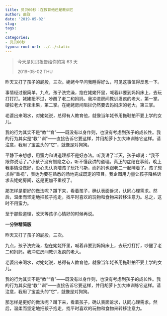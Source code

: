 ```yaml
---
title: 贝贝60秒：在教育他还是教训它
author: 曲政
date: '2019-05-02'
slug: 
tags:
- 
categories:
- 贝贝60秒
typora-root-url: ../../static
---
```


>   今天是贝贝报告给你的第 63 天
>
>   2019-05-02 THU

昨天又打了孩子的屁股，三次。姥姥今早问我睡得好么，可见这事值得反思一下。

事情经过很简单。九点，孩子洗完澡，抱在姥姥怀里，喊着非要到妈妈床上，去玩打打打。姥姥扭不过，吵醒了老二和妈妈。我冲进房间教训发疯的老大，第一掌。硬拉老大下床未果，第二掌。在姥姥房间阻拦仍然要去妈妈床的老大，第三掌。

老婆出来喝水，对姥姥说，总得有人教育他，就像当年姥爷用拖鞋拍不要上学的女儿。

我的行为其实不是“教”“育”——既没有以身作则，也没有考虑到孩子的成长性。我的行为其实是“教”“训”——直接告诉它要这样，并用胡萝卜加大棒训练它这样。请注意，我用了宝盖头的“它”，就像是对狗狗。

平静下来想想，用蛮力和讲道理都不是好办法。听我讲了半天，孩子却说：“我不跟你说话了。”小孩子没有恻隐之心，听不懂我讲的道理。真正的症结在事前。晚上我事情没做好，没心思认真陪孩子玩托马斯，而妈妈也跟老二一起睡着了。孩子想求得“重视”，表达为要在熟悉的场地完成既定的项目。我企图用力量让孩子降格诉求去姥姥房间，这是更加不重视了。

那怎样是更好的做法呢？蹲下来，看着孩子，确认表面诉求，认同心理需求。然后，温柔而坚定地把孩子抱走，找平时喜欢的玩物和食物来转移注意力。总之，这时不用蛮力。

至于那些道理，改天等孩子心情好的时候再说。

**一分钟精简版**

昨天又打了孩子的屁股，三次。

九点，孩子洗完澡，抱在姥姥怀里，喊着非要到妈妈床上，去玩打打打，吵醒了老二和妈妈。我冲进房间教训发疯的老大。

老婆出来喝水，对姥姥说，总得有人教育他，就像当年姥爷用拖鞋拍不要上学的女儿。

我的行为其实不是“教”“育”——既没有以身作则，也没有考虑到孩子的成长性。我的行为其实是“教”“训”——直接告诉它要这样，并用胡萝卜加大棒训练它这样。请注意，我用了宝盖头的“它”，就像是对狗狗。

那怎样是更好的做法呢？蹲下来，看着孩子，确认表面诉求，认同心理需求。然后，温柔而坚定地把孩子抱走，找平时喜欢的玩物和食物来转移注意力。
